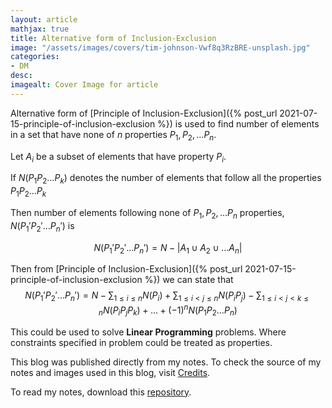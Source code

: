 ```yaml
---
layout: article
mathjax: true
title: Alternative form of Inclusion-Exclusion
image: "/assets/images/covers/tim-johnson-Vwf8q3RzBRE-unsplash.jpg"
categories:
- DM
desc:   
imagealt: Cover Image for article
---
```


Alternative form of [Principle of Inclusion-Exclusion]({% post_url 2021-07-15-principle-of-inclusion-exclusion %}) is used to find number of elements in a set that have none of $n$ properties $P_1, P_2, \dots P_n$.

























































































































































































































































































































































































































Let $A_i$ be a subset of elements that have property $P_i$.
























































































































































































































































































































































































































If $N(P_1 P_2 \dots P_k)$ denotes the number of elements that follow all the properties $P_1 P_2 \dots P_k$
























































































































































































































































































































































































































Then number of elements following none of $P_1, P_2, \dots P_n$ properties, $N(P_1' P_2' \dots P_n')$ is 
























































































































































































































































































































































































































$$N(P_1' P_2' \dots P_n') = N - |A_1 \cup A_2 \cup \dots A_n|$$ 

























































































































































































































































































































































































































Then from [Principle of Inclusion-Exclusion]({% post_url 2021-07-15-principle-of-inclusion-exclusion %}) we can state that
$$N(P_1' P_2' \dots P_n') = N - \sum_{1 \le i \le n} N(P_i) + \sum_{1 \le i < j \le n} N(P_i P_j) - \sum_{1 \le i < j < k \le n} N(P_i P_j P_k) + \dots + (-1)^n N(P_1 P_2 \dots P_n)$$ 

























































































































































































































































































































































































































This could be used to solve <b>Linear Programming</b> problems. Where constraints specified in problem could be treated as properties.

This blog was published directly from my notes.
To check the source of my notes and images used in this blog, visit <a href="/credits.html" target="_blank">Credits</a>.

To read my notes, download this <a href="https://github.com/bovem/CS" target="blank">repository</a>.